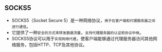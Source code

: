 ## SOCKS5
* SOCKS5（Socket Secure 5）是一种网络协议，`用于在客户端和代理服务器之间进行通信`。
* 它提供了一种`安全的方式来转发数据流量`，`支持代理服务器的认证和协议中继`。
* SOCKS5协议可以用于`实现网络代理`，使客户端能够通过代理服务器访问其他网络服务，包括HTTP、TCP及其他协议。



